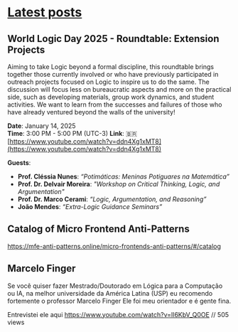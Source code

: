 # [Latest posts](https://github.com/adolfont/adolfont.github.io/blob/master/extension/blogs/posts.md)


## World Logic Day 2025 - Roundtable: Extension Projects

Aiming to take Logic beyond a formal discipline, this roundtable brings together those currently involved or who have previously participated in outreach projects focused on Logic to inspire us to do the same. The discussion will focus less on bureaucratic aspects and more on the practical side, such as developing materials, group work dynamics, and student activities. We want to learn from the successes and failures of those who have already ventured beyond the walls of the university!

**Date**: January 14, 2025  
**Time**: 3:00 PM - 5:00 PM  (UTC-3)
**Link**: 🇧🇷 [https://www.youtube.com/watch?v=ddn4Xg1xMT8](https://www.youtube.com/watch?v=ddn4Xg1xMT8)

**Guests**:  
- **Prof. Cléssia Nunes**: *“Potimáticas: Meninas Potiguares na Matemática”*  
- **Prof. Dr. Delvair Moreira**: *"Workshop on Critical Thinking, Logic, and Argumentation"*  
- **Prof. Dr. Marco Cerami**: *“Logic, Argumentation, and Reasoning”*  
- **João Mendes**: *“Extra-Logic Guidance Seminars”*


## Catalog of Micro Frontend Anti-Patterns


<https://mfe-anti-patterns.online/micro-frontends-anti-patterns/#/catalog>





## Marcelo Finger

Se você quiser fazer Mestrado/Doutorado em Lógica para a Computação ou IA, na melhor universidade da América Latina (USP) eu recomendo fortemente o professor Marcelo Finger 
Ele foi meu orientador e é gente fina. 

Entrevistei ele aqui <https://www.youtube.com/watch?v=lI6KbV_Q0OE> // 505 views



